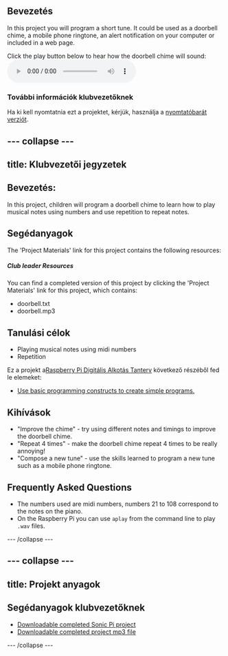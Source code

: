 ## Bevezetés

In this project you will program a short tune. It could be used as a doorbell chime, a mobile phone ringtone, an alert notification on your computer or included in a web page.

<div id="audio-preview" class="pdf-hidden">
  Click the play button below to hear how the doorbell chime will sound: <audio controls preload> <source src="resources/doorbell.mp3" type="audio/mpeg"> Your browser does not support the <code>audio</code> element. </audio>
</div>

### További információk klubvezetőknek

Ha ki kell nyomtatnia ezt a projektet, kérjük, használja a [nyomtatóbarát verziót](https://projects.raspberrypi.org/en/projects/compose-tune/print).

## \--- collapse \---

## title: Klubvezetői jegyzetek

## Bevezetés:

In this project, children will program a doorbell chime to learn how to play musical notes using numbers and use repetition to repeat notes.

## Segédanyagok

The 'Project Materials' link for this project contains the following resources:

##### Club leader Resources

You can find a completed version of this project by clicking the 'Project Materials' link for this project, which contains:

* doorbell.txt
* doorbell.mp3

## Tanulási célok

* Playing musical notes using midi numbers
* Repetition

Ez a projekt a[Raspberry Pi Digitális Alkotás Tanterv](http://rpf.io/curriculum) következő részéből fed le elemeket:

* [Use basic programming constructs to create simple programs.](https://www.raspberrypi.org/curriculum/programming/creator)

## Kihívások

* "Improve the chime" - try using different notes and timings to improve the doorbell chime.
* "Repeat 4 times" - make the doorbell chime repeat 4 times to be really annoying!
* "Compose a new tune" - use the skills learned to program a new tune such as a mobile phone ringtone.

## Frequently Asked Questions

* The numbers used are midi numbers, numbers 21 to 108 correspond to the notes on the piano.
* On the Raspberry Pi you can use `aplay` from the command line to play `.wav` files.

\--- /collapse \---

## \--- collapse \---

## title: Projekt anyagok

## Segédanyagok klubvezetőknek

* [Downloadable completed Sonic Pi project](resources/doorbell.txt)
* [Downloadable completed project mp3 file](resources/doorbell.mp3)

\--- /collapse \---
